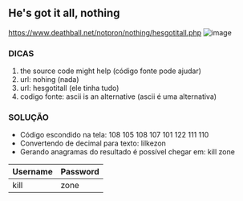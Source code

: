 
## He's got it all, nothing
https://www.deathball.net/notpron/nothing/hesgotitall.php
![image](https://user-images.githubusercontent.com/51168329/153721693-60eb006b-1c15-4412-aa04-4aab9521a7b8.png)

### DICAS 
1) the source code might help (código fonte pode ajudar)
2) url: nohing (nada)
3) url: hesgotitall (ele tinha tudo)
4) codigo fonte: ascii is an alternative (ascii é uma alternativa)


### SOLUÇÃO
- Código escondido na tela: 108 105 108 107 101 122 111 110
- Convertendo de decimal para texto: lilkezon
- Gerando anagramas do resultado é possível chegar em: kill zone

| Username | Password |
|:---------|:---------|
| kill     | zone     |
